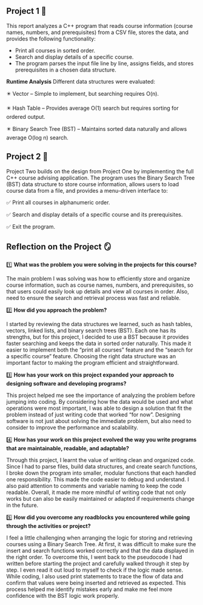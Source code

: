 ## **Project 1** 📂

This report analyzes a C++ program that reads course information (course names, numbers, and prerequisites) from a CSV file, 
stores the data, and provides the following functionality:
- Print all courses in sorted order.
- Search and display details of a specific course.
- The program parses the input file line by line, assigns fields, and stores prerequisites in a chosen data structure.

**Runtime Analysis**
Different data structures were evaluated:

✴️ Vector – Simple to implement, but searching requires O(n).

✴️ Hash Table – Provides average O(1) search but requires sorting for ordered output.

✴️ Binary Search Tree (BST) – Maintains sorted data naturally and allows average O(log n) search.

## **Project 2** 📂

Project Two builds on the design from Project One by implementing the full C++ course advising application. 
The program uses the Binary Search Tree (BST) data structure to store course information, allows users to load 
course data from a file, and provides a menu-driven interface to:

✅ Print all courses in alphanumeric order.

✅ Search and display details of a specific course and its prerequisites.

✅ Exit the program.

## Reflection on the Project 🪞 
1️⃣ **What was the problem you were solving in the projects for this course?**

The main problem I was solving was how to efficiently store and organize course information, such as course names, numbers, and prerequisites, so that users could easily look up details and view all courses in order. Also, need to ensure the search and retrieval process was fast and reliable.

2️⃣ **How did you approach the problem?**

I started by reviewing the data structures we learned, such as hash tables, vectors, linked lists, and binary search trees (BST). Each one has its strengths, but for this project, I decided to use a BST because it provides faster searching and keeps the data in sorted order naturally. This made it easier to implement both the “print all courses” feature and the “search for a specific course” feature. Choosing the right data structure was an important factor to making the program efficient and straightforward.

3️⃣ **How has your work on this project expanded your approach to designing software and developing programs?**

This project helped me see the importance of analyzing the problem before jumping into coding. By considering how the data would be used and what operations were most important, I was able to design a solution that fit the problem instead of just writing code that worked “for now”. Designing software is not just about solving the immediate problem, but also need to consider to improve the performance and scalability.

4️⃣ **How has your work on this project evolved the way you write programs that are maintainable, readable, and adaptable?**

Through this project, I learnt the value of writing clean and organized code. Since I had to parse files, build data structures, and create search functions, I broke down the program into smaller, modular functions that each handled one responsibility. This made the code easier to debug and understand. I also paid attention to comments and variable naming to keep the code readable. Overall, it made me more mindful of writing code that not only works but can also be easily maintained or adapted if requirements change in the future.

5️⃣ **How did you overcome any roadblocks you encountered while going through the activities or project?**

I feel a little challenging when arranging the logic for storing and retrieving courses using a Binary Search Tree. At first, it was difficult to make sure the insert and search functions worked correctly and that the data displayed in the right order. To overcome this, I went back to the pseudocode I had written before starting the project and carefully walked through it step by step. I even read it out loud to myself to check if the logic made sense. While coding, I also used print statements to trace the flow of data and confirm that values were being inserted and retrieved as expected. This process helped me identify mistakes early and make me feel more confidence with the BST logic work properly.

